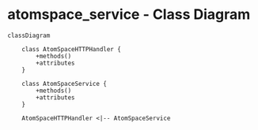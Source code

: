 # atomspace_service - Class Diagram

```mermaid
classDiagram

    class AtomSpaceHTTPHandler {
        +methods()
        +attributes
    }

    class AtomSpaceService {
        +methods()
        +attributes
    }

    AtomSpaceHTTPHandler <|-- AtomSpaceService
```
